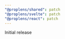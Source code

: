 ```yaml
---
"@proplens/shared": patch
"@proplens/svelte": patch
"@proplens/react": patch
---
```


Initial release
